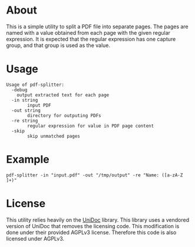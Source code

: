 # About

This is a simple utility to split a PDF file into separate pages. The pages are named with a value obtained from each page with the given regular expression. It is expected that the regular expression has one capture group, and that group is used as the value.

# Usage

    Usage of pdf-splitter:
      -debug
    	output extracted text for each page
      -in string
            input PDF
      -out string
            directory for outputing PDFs
      -re string
            regular expression for value in PDF page content
      -skip
            skip unmatched pages

# Example

    pdf-splitter -in "input.pdf" -out "/tmp/output" -re "Name: ([a-zA-Z ]+)"

# License

This utility relies heavily on the [UniDoc](https://github.com/unidoc/unidoc) library. This library uses a vendored version of UniDoc that removes the licensing code. This modification is done under their provided AGPLv3 license. Therefore this code is also licensed under AGPLv3.
